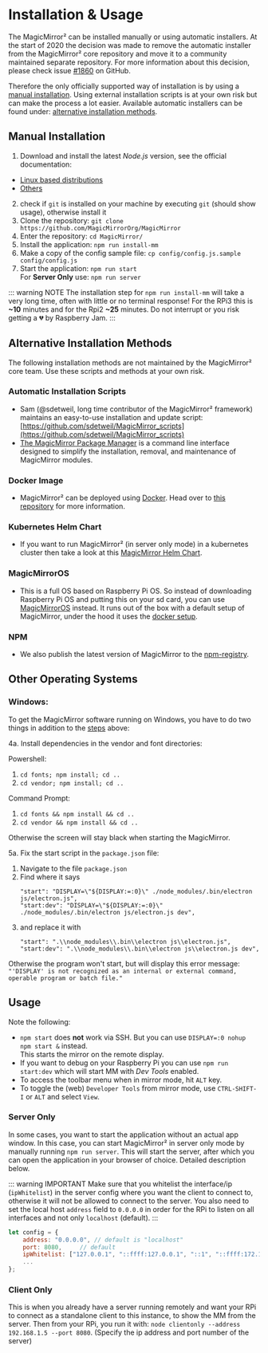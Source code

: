 # Installation & Usage

The MagicMirror² can be installed manually or using automatic installers. At the
start of 2020 the decision was made to remove the automatic installer from the
MagicMirror² core repository and move it to a community maintained separate
repository. For more information about this decision, please check issue
[#1860](https://github.com/MagicMirrorOrg/MagicMirror/issues/1860) on GitHub.

Therefore the only officially supported way of installation is by using a
[manual installation](#manual-installation). Using external installation scripts
is at your own risk but can make the process a lot easier. Available automatic
installers can be found under:
[alternative installation methods](#alternative-installation-methods).

## Manual Installation

1. Download and install the latest _Node.js_ version, see the official
   documentation:

- [Linux based distributions](https://github.com/nodesource/distributions)
- [Others](https://nodejs.org/en/download)

2. check if `git` is installed on your machine by executing `git` (should show
   usage), otherwise install it
3. Clone the repository:
   `git clone https://github.com/MagicMirrorOrg/MagicMirror`
4. Enter the repository: `cd MagicMirror/`
5. Install the application: `npm run install-mm`
6. Make a copy of the config sample file:
   `cp config/config.js.sample config/config.js`
7. Start the application: `npm run start` \
   For **Server Only** use: `npm run server`

::: warning NOTE
The installation step for `npm run install-mm` will take a very
long time, often with little or no terminal response! For the RPi3 this is
**~10** minutes and for the Rpi2 **~25** minutes. Do not interrupt or you risk
getting a :broken_heart: by Raspberry Jam.
:::

## Alternative Installation Methods

The following installation methods are not maintained by the MagicMirror² core
team. Use these scripts and methods at your own risk.

### Automatic Installation Scripts

- Sam (@sdetweil, long time contributor of the MagicMirror² framework) maintains
  an easy-to-use installation and update script:
  [https://github.com/sdetweil/MagicMirror_scripts](https://github.com/sdetweil/MagicMirror_scripts)
- [The MagicMirror Package Manager](https://github.com/Bee-Mar/mmpm) is a
  command line interface designed to simplify the installation, removal, and
  maintenance of MagicMirror modules.

### Docker Image

- MagicMirror² can be deployed using [Docker](https://docker.com). Head over to
  [this repository](https://gitlab.com/khassel/magicmirror) for more
  information.

### Kubernetes Helm Chart

- If you want to run MagicMirror² (in server only mode) in a kubernetes cluster
  then take a look at this
  [MagicMirror Helm Chart](https://gitlab.com/khassel/magicmirror-helm).

### MagicMirrorOS

- This is a full OS based on Raspberry Pi OS. So instead of downloading
  Raspberry Pi OS and putting this on your sd card, you can use
  [MagicMirrorOS](https://github.com/guysoft/MagicMirrorOS) instead. It runs out
  of the box with a default setup of MagicMirror, under the hood it uses the
  [docker setup](https://gitlab.com/khassel/magicmirror).

### NPM

- We also publish the latest version of MagicMirror to the [npm-registry](https://www.npmjs.com/package/magicmirror).

## Other Operating Systems

### Windows:

To get the MagicMirror software running on Windows, you have to do two things in
addition to the [steps](#manual-installation) above:

4a. Install dependencies in the vendor and font directories:

Powershell:

1. `cd fonts; npm install; cd ..`
2. `cd vendor; npm install; cd ..`

Command Prompt:

1. `cd fonts && npm install && cd ..`
2. `cd vendor && npm install && cd ..`

Otherwise the screen will stay black when starting the MagicMirror.

5a. Fix the start script in the `package.json` file:

1. Navigate to the file `package.json`
2. Find where it says
   ```
   "start": "DISPLAY=\"${DISPLAY:=:0}\" ./node_modules/.bin/electron js/electron.js",
   "start:dev": "DISPLAY=\"${DISPLAY:=:0}\" ./node_modules/.bin/electron js/electron.js dev",
   ```
3. and replace it with
   ```
   "start": ".\\node_modules\\.bin\\electron js\\electron.js",
   "start:dev": ".\\node_modules\\.bin\\electron js\\electron.js dev",
   ```

Otherwise the program won't start, but will display this error message:
`"'DISPLAY' is not recognized as an internal or external command, operable program or batch file."`

## Usage

Note the following:

- `npm start` does **not** work via SSH. But you can use
  `DISPLAY=:0 nohup npm start &` instead. \
  This starts the mirror on the remote display.
- If you want to debug on your Raspberry Pi you can use `npm run start:dev`
  which will start MM with _Dev Tools_ enabled.
- To access the toolbar menu when in mirror mode, hit `ALT` key.
- To toggle the (web) `Developer Tools` from mirror mode, use `CTRL-SHIFT-I` or
  `ALT` and select `View`.

### Server Only

In some cases, you want to start the application without an actual app window.
In this case, you can start MagicMirror² in server only mode by manually running
`npm run server`. This will start the server, after which you can open the
application in your browser of choice. Detailed description below.

::: warning IMPORTANT 
Make sure that you whitelist the interface/ip
(`ipWhitelist`) in the server config where you want the client to connect to,
otherwise it will not be allowed to connect to the server. You also need to set
the local host `address` field to `0.0.0.0` in order for the RPi to listen on
all interfaces and not only `localhost` (default).
:::

```javascript
let config = {
	address: "0.0.0.0",	// default is "localhost"
	port: 8080,		// default
	ipWhitelist: ["127.0.0.1", "::ffff:127.0.0.1", "::1", "::ffff:172.17.0.1"], // default -- need to add your IP here
	...
};
```

### Client Only

This is when you already have a server running remotely and want your RPi to
connect as a standalone client to this instance, to show the MM from the server.
Then from your RPi, you run it with:
`node clientonly --address 192.168.1.5 --port 8080`. (Specify the ip address and
port number of the server)
